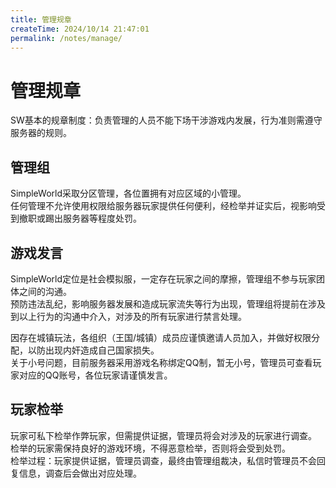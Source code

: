 ```yaml
---
title: 管理规章
createTime: 2024/10/14 21:47:01
permalink: /notes/manage/
---
```


# 管理规章

SW基本的规章制度：负责管理的人员不能下场干涉游戏内发展，行为准则需遵守服务器的规则。

## 管理组

SimpleWorld采取分区管理，各位置拥有对应区域的小管理。<br>
任何管理不允许使用权限给服务器玩家提供任何便利，经检举并证实后，视影响受到撤职或踢出服务器等程度处罚。

## 游戏发言

SimpleWorld定位是社会模拟服，一定存在玩家之间的摩擦，管理组不参与玩家团体之间的沟通。<br>
预防违法乱纪，影响服务器发展和造成玩家流失等行为出现，管理组将提前在涉及到以上行为的沟通中介入，对涉及的所有玩家进行禁言处理。<br>

因存在城镇玩法，各组织（王国/城镇）成员应谨慎邀请人员加入，并做好权限分配，以防出现内奸造成自己国家损失。<br>
关于小号问题，目前服务器采用游戏名称绑定QQ制，暂无小号，管理员可查看玩家对应的QQ账号，各位玩家请谨慎发言。<br>

## 玩家检举

玩家可私下检举作弊玩家，但需提供证据，管理员将会对涉及的玩家进行调查。<br>
检举的玩家需保持良好的游戏环境，不得恶意检举，否则将会受到处罚。<br>
检举过程：玩家提供证据，管理员调查，最终由管理组裁决，私信时管理员不会回复信息，调查后会做出对应处理。